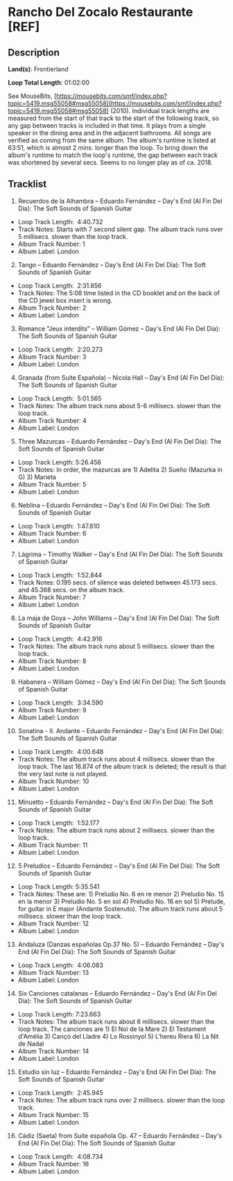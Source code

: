 # Rancho Del Zocalo Restaurante [REF]

## Description

**Land(s)**: Frontierland

**Loop Total Length**: 01:02:00

See MouseBits, [https://mousebits.com/smf/index.php?topic=5419.msg55058#msg55058](https://mousebits.com/smf/index.php?topic=5419.msg55058#msg55058) (2010). Individual track lengths are measured from the start of that track to the start of the following track, so any gap between tracks is included in that time. It plays from a single speaker in the dining area and in the adjacent bathrooms. All songs are verified as coming from the same album. The album's runtime is listed at 63:51, which is almost 2 mins. longer than the loop. To bring down the album's runtime to match the loop's runtime, the gap between each track was shortened by several secs. Seems to no longer play as of ca. 2018.

## Tracklist

1. Recuerdos de la Alhambra – Eduardo Fernández – Day's End (Al Fin Del Día): The Soft Sounds of Spanish Guitar
- Loop Track Length:  4:40.732
- Track Notes: Starts with 7 second silent gap. 
The album track runs over 5 millisecs. slower than the loop track.
- Album Track Number: 1
- Album Label: London

2. Tango – Eduardo Fernández – Day's End (Al Fin Del Día): The Soft Sounds of Spanish Guitar
- Loop Track Length:  2:31.856
- Track Notes: The 5:08 time listed in the CD booklet and on the back of the CD jewel box insert is wrong.
- Album Track Number: 2
- Album Label: London

3. Romance "Jeux interdits” – William Gómez – Day's End (Al Fin Del Día): The Soft Sounds of Spanish Guitar
- Loop Track Length:  2:20.273
- Album Track Number: 3
- Album Label: London

4. Granada (from Suite Española) – Nicola Hall – Day's End (Al Fin Del Día): The Soft Sounds of Spanish Guitar
- Loop Track Length:  5:01.565
- Track Notes: The album track runs about 5-6 millisecs. slower than the loop track.
- Album Track Number: 4
- Album Label: London

5. Three Mazurcas – Eduardo Fernández – Day's End (Al Fin Del Día): The Soft Sounds of Spanish Guitar
- Loop Track Length: 5:26.456
- Track Notes: In order, the mazurcas are 1) Adelita 2) Sueño (Mazurka in G) 3) Marieta
- Album Track Number: 5
- Album Label: London

6. Neblina – Eduardo Fernández – Day's End (Al Fin Del Día): The Soft Sounds of Spanish Guitar
- Loop Track Length:  1:47.810
- Album Track Number: 6
- Album Label: London

7. Lágrima – Timothy Walker – Day's End (Al Fin Del Día): The Soft Sounds of Spanish Guitar
- Loop Track Length:  1:52.844
- Track Notes: 0.195 secs. of silence was deleted between 45.173 secs. and 45.368 secs. on the album track.
- Album Track Number: 7
- Album Label: London

8. La maja de Goya – John Williams – Day's End (Al Fin Del Día): The Soft Sounds of Spanish Guitar
- Loop Track Length:  4:42.916
- Track Notes: The album track runs about 5 millisecs. slower than the loop track.
- Album Track Number: 8
- Album Label: London

9. Habanera – William Gómez – Day's End (Al Fin Del Día): The Soft Sounds of Spanish Guitar
- Loop Track Length:  3:34.590
- Album Track Number: 9
- Album Label: London

10. Sonatina - II. Andante – Eduardo Fernández – Day's End (Al Fin Del Día): The Soft Sounds of Spanish Guitar
- Loop Track Length:  4:00.648
- Track Notes: The album track runs about 4 millisecs. slower than the loop track. The last 16.874 of the album track is deleted; the result is that the very last note is not played.
- Album Track Number: 10
- Album Label: London

11. Minuetto – Eduardo Fernández – Day's End (Al Fin Del Día): The Soft Sounds of Spanish Guitar
- Loop Track Length:  1:52.177
- Track Notes: The album track runs about 2 millisecs. slower than the loop track.
- Album Track Number: 11
- Album Label: London

12. 5 Preludios – Eduardo Fernández – Day's End (Al Fin Del Día): The Soft Sounds of Spanish Guitar
- Loop Track Length: 5:35.541
- Track Notes: These are: 1) Preludio No. 6 en re menor 2) Preludio No. 15 en la menor 3) Preludio No. 5 en sol 4) Preludio No. 16 en sol 5) Prelude, for guitar in E major (Andante Sostenuto). The album track runs about 5 millisecs. slower than the loop track.
- Album Track Number: 12
- Album Label: London

13. Andaluza (Danzas españolas Op.37 No. 5) – Eduardo Fernández – Day's End (Al Fin Del Día): The Soft Sounds of Spanish Guitar
- Loop Track Length:  4:06.083
- Album Track Number: 13
- Album Label: London

14. Six Canciones catalanas – Eduardo Fernández – Day's End (Al Fin Del Día): The Soft Sounds of Spanish Guitar
- Loop Track Length: 7:23.663
- Track Notes: The album track runs about 6 millisecs. slower than the loop track. The canciones are 1) El Noi de la Mare 2) El Testament d'Amèlia  3) Cançó del Lladre 4) Lo Rossinyol 5) L'hereu Riera 6) La Nit de Nadal
- Album Track Number: 14
- Album Label: London

15. Estudio sin luz – Eduardo Fernández – Day's End (Al Fin Del Día): The Soft Sounds of Spanish Guitar
- Loop Track Length:  2:45.945
- Track Notes: The album track runs over 2 millisecs. slower than the loop track.
- Album Track Number: 15
- Album Label: London

16. Cádiz (Saeta) from Suite española Op. 47 – Eduardo Fernández – Day's End (Al Fin Del Día): The Soft Sounds of Spanish Guitar
- Loop Track Length:  4:08.734
- Album Track Number: 16
- Album Label: London
